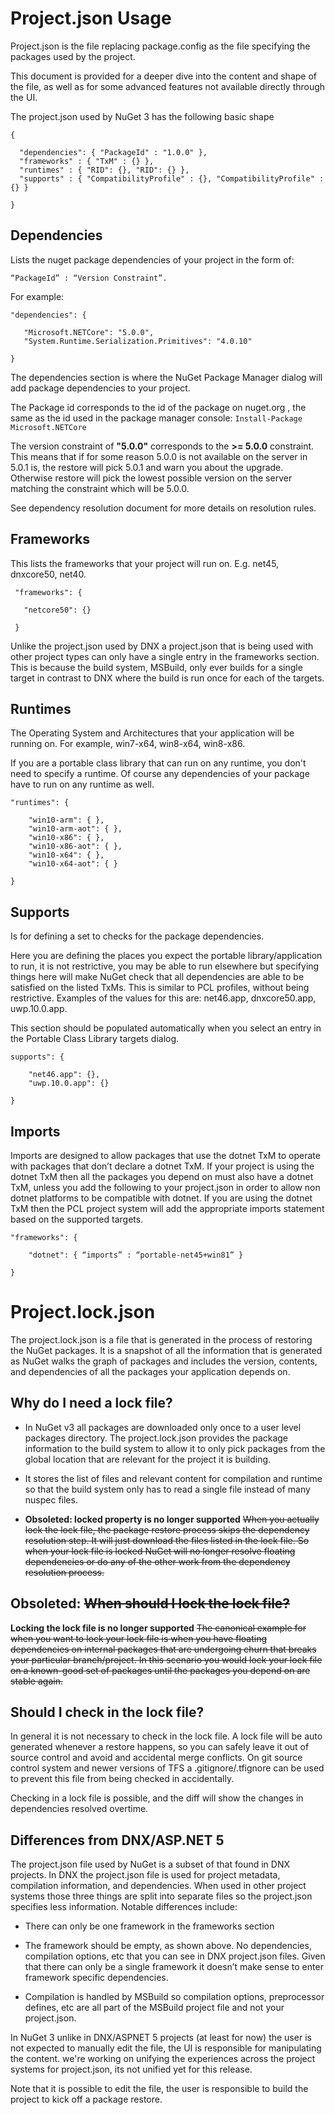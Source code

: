 # Project.json Usage

Project.json is the file replacing package.config as the file specifying the packages used by the project. 

This document is provided for a deeper dive into the content and shape of the file, as well as for some advanced features not available directly through the UI. 


The project.json used by NuGet 3 has the following basic shape 

    { 
    
      "dependencies": { "PackageId" : "1.0.0" }, 
      "frameworks" : { "TxM" : {} }, 
      "runtimes" : { "RID": {}, "RID": {} }, 
      "supports" : { "CompatibilityProfile" : {}, "CompatibilityProfile" : {} } 
    
    }
   
## Dependencies 

Lists the nuget package dependencies of your project in the form of: 

    “PackageId” : “Version Constraint”.  
    
For example: 

    "dependencies": { 
    
       "Microsoft.NETCore": "5.0.0", 
       "System.Runtime.Serialization.Primitives": "4.0.10" 
    
    } 

The dependencies section is where the NuGet Package Manager dialog will add package dependencies to your project. 

The Package id corresponds to the id of the package on nuget.org , the same as the id used in the package manager console: `Install-Package Microsoft.NETCore` 

The version constraint of **"5.0.0"** corresponds to the **>= 5.0.0** constraint. This means that if for some reason 5.0.0 is not available on the server in 5.0.1 is, the restore will pick 5.0.1 and warn you about the upgrade. Otherwise restore will pick the lowest possible version on the server matching the constraint which will be 5.0.0. 

See dependency resolution document for more details on resolution rules. 

## Frameworks


This lists the frameworks that your project will run on. E.g. net45, dnxcore50, net40. 


     "frameworks": { 
    
       "netcore50": {} 
    
     } 


Unlike the project.json used by DNX a project.json that is being used with other project types can only have a single entry in the frameworks section. This is because the build system, MSBuild, only ever builds for a single target in contrast to DNX where the build is run once for each of the targets. 

## Runtimes 

The Operating System and Architectures that your application will be running on. For example, win7-x64, win8-x64, win8-x86. 

If you are a portable class library that can run on any runtime, you don't need to specify a runtime. Of course any dependencies of your package have to run on any runtime as well. 


	"runtimes": { 

        "win10-arm": { }, 
	    "win10-arm-aot": { }, 
	    "win10-x86": { }, 
	    "win10-x86-aot": { }, 
	    "win10-x64": { }, 
	    "win10-x64-aot": { } 

	} 


## Supports 

Is for defining a set to checks for the package dependencies. 

Here you are defining the places you expect the portable library/application to run, it is not restrictive, you may be able to run elsewhere but specifying things here will make NuGet check that all dependencies are able to be satisfied on the listed TxMs. This is similar to PCL profiles, without being restrictive. Examples of the values for this are: net46.app, dnxcore50.app, uwp.10.0.app. 


This section should be populated automatically when you select an entry in the Portable Class Library targets dialog. 

	supports": { 

	    "net46.app": {}, 
	    "uwp.10.0.app": {} 

	} 


## Imports  ##


Imports are designed to allow packages that use the dotnet TxM to operate with packages that don’t declare a dotnet TxM. If your project is using the dotnet TxM then all the packages you depend on must also have a dotnet TxM, unless you add the following to your project.json in order to allow non dotnet platforms to be compatible with dotnet. If you are using the dotnet TxM then the PCL project system will add the appropriate imports statement based on the supported targets. 


	"frameworks": { 

    	"dotnet": { “imports” : “portable-net45+win81” } 

	} 


# Project.lock.json  #


The project.lock.json is a file that is generated in the process of restoring the NuGet packages. It is a snapshot of all the information that is generated as NuGet walks the graph of packages and includes the version, contents, and dependencies of all the packages your application depends on. 


## Why do I need a lock file?  ##


* In NuGet v3 all packages are downloaded only once to a user level packages directory. The project.lock.json provides the package information to the build system to allow it to only pick packages from the global location that are relevant for the project it is building.  


* It stores the list of files and relevant content for compilation and runtime so that the build system only has to read a single file instead of many nuspec files.  


* **Obsoleted: locked property is no longer supported** ~~When you actually lock the lock file, the package restore process skips the dependency resolution step. It will just download the files listed in the lock file. So when your lock file is locked NuGet will no longer resolve floating dependencies or do any of the other work from the dependency resolution process.~~ 

## **Obsoleted:** ~~When should I lock the lock file?~~ 

**Locking the lock file is no longer supported**
~~The canonical example for when you want to lock your lock file is when you have floating dependencies on internal packages that are undergoing churn that breaks your particular branch/project. In this scenario you would lock your lock file on a known-good set of packages until the packages you depend on are stable again.~~ 


## Should I check in the lock file?  ##


In general it is not necessary to check in the lock file. A lock file will be auto generated whenever a restore happens, so you can safely leave it out of source control and avoid and accidental merge conflicts. On git source control system and newer versions of TFS a .gitignore/.tfignore can be used to prevent this file from being checked in accidentally. 


Checking in a lock file is possible, and the diff will show the changes in dependencies resolved overtime. 


## Differences from DNX/ASP.NET 5  ##


The project.json file used by NuGet is a subset of that found in DNX projects. In DNX the project.json file is used for project metadata, compilation information, and dependencies. When used in other project systems those three things are split into separate files so the project.json specifies less information. Notable differences include: 

* There can only be one framework in the frameworks section 


* The framework should be empty, as shown above. No dependencies, compilation options, etc that you can see in DNX project.json files. Given that there can only be a single framework it doesn’t make sense to enter framework specific dependencies. 


* Compilation is handled by MSBuild so compilation options, preprocessor defines, etc are all part of the MSBuild project file and not your project.json.  



 


In NuGet 3 unlike in DNX/ASPNET 5 projects (at least for now) the user is not expected to manually edit the file, the UI is responsible for manipulating the content. we're working on unifying the experiences across the project systems for project.json, its not unified yet for this release. 


Note that it is possible to edit the file, the user is responsible to build the project to kick off a package restore.  
